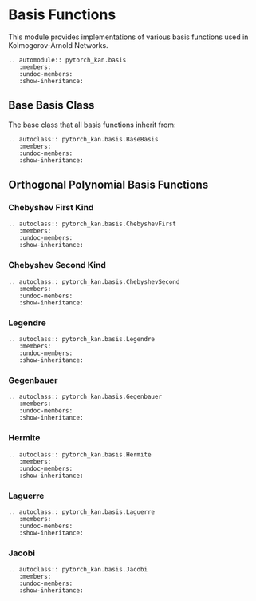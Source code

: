# Basis Functions

This module provides implementations of various basis functions used in Kolmogorov-Arnold Networks.

```{eval-rst}
.. automodule:: pytorch_kan.basis
   :members:
   :undoc-members:
   :show-inheritance:
```

## Base Basis Class

The base class that all basis functions inherit from:

```{eval-rst}
.. autoclass:: pytorch_kan.basis.BaseBasis
   :members:
   :undoc-members:
   :show-inheritance:
```

## Orthogonal Polynomial Basis Functions

### Chebyshev First Kind

```{eval-rst}
.. autoclass:: pytorch_kan.basis.ChebyshevFirst
   :members:
   :undoc-members:
   :show-inheritance:
```

### Chebyshev Second Kind

```{eval-rst}
.. autoclass:: pytorch_kan.basis.ChebyshevSecond
   :members:
   :undoc-members:
   :show-inheritance:
```

### Legendre

```{eval-rst}
.. autoclass:: pytorch_kan.basis.Legendre
   :members:
   :undoc-members:
   :show-inheritance:
```

### Gegenbauer

```{eval-rst}
.. autoclass:: pytorch_kan.basis.Gegenbauer
   :members:
   :undoc-members:
   :show-inheritance:
```

### Hermite

```{eval-rst}
.. autoclass:: pytorch_kan.basis.Hermite
   :members:
   :undoc-members:
   :show-inheritance:
```

### Laguerre

```{eval-rst}
.. autoclass:: pytorch_kan.basis.Laguerre
   :members:
   :undoc-members:
   :show-inheritance:
```

### Jacobi

```{eval-rst}
.. autoclass:: pytorch_kan.basis.Jacobi
   :members:
   :undoc-members:
   :show-inheritance:
```